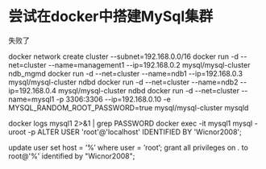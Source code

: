 # 尝试在docker中搭建MySql集群
失败了

docker network create cluster --subnet=192.168.0.0/16
docker run -d --net=cluster --name=management1 --ip=192.168.0.2 mysql/mysql-cluster ndb_mgmd
docker run -d --net=cluster --name=ndb1 --ip=192.168.0.3 mysql/mysql-cluster ndbd
docker run -d --net=cluster --name=ndb2 --ip=192.168.0.4 mysql/mysql-cluster ndbd
docker run -d --net=cluster --name=mysql1 -p 3306:3306 --ip=192.168.0.10 -e MYSQL_RANDOM_ROOT_PASSWORD=true mysql/mysql-cluster mysqld


docker logs mysql1 2>&1 | grep PASSWORD
docker exec -it mysql1 mysql -uroot -p
ALTER USER 'root'@'localhost' IDENTIFIED BY 'Wicnor2008';

update user set host = ’%’ where user = ’root’;
grant all privileges  on *.* to root@'%' identified by "Wicnor2008";